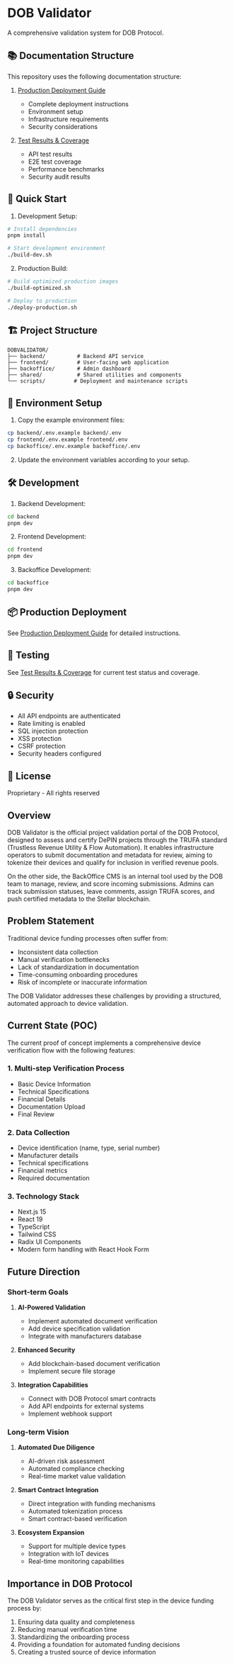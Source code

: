 # DOB Validator

A comprehensive validation system for DOB Protocol.

## 📚 Documentation Structure

This repository uses the following documentation structure:

1. [Production Deployment Guide](./PRODUCTION_DEPLOYMENT_GUIDE.md)

   - Complete deployment instructions
   - Environment setup
   - Infrastructure requirements
   - Security considerations

2. [Test Results & Coverage](./BACKEND_API_TEST_RESULTS.md)
   - API test results
   - E2E test coverage
   - Performance benchmarks
   - Security audit results

## 🚀 Quick Start

1. Development Setup:

```bash
# Install dependencies
pnpm install

# Start development environment
./build-dev.sh
```

2. Production Build:

```bash
# Build optimized production images
./build-optimized.sh

# Deploy to production
./deploy-production.sh
```

## 🏗️ Project Structure

```
DOBVALIDATOR/
├── backend/          # Backend API service
├── frontend/         # User-facing web application
├── backoffice/       # Admin dashboard
├── shared/           # Shared utilities and components
└── scripts/         # Deployment and maintenance scripts
```

## 🔐 Environment Setup

1. Copy the example environment files:

```bash
cp backend/.env.example backend/.env
cp frontend/.env.example frontend/.env
cp backoffice/.env.example backoffice/.env
```

2. Update the environment variables according to your setup.

## 🛠️ Development

1. Backend Development:

```bash
cd backend
pnpm dev
```

2. Frontend Development:

```bash
cd frontend
pnpm dev
```

3. Backoffice Development:

```bash
cd backoffice
pnpm dev
```

## 📦 Production Deployment

See [Production Deployment Guide](./PRODUCTION_DEPLOYMENT_GUIDE.md) for detailed instructions.

## 🧪 Testing

See [Test Results & Coverage](./BACKEND_API_TEST_RESULTS.md) for current test status and coverage.

## 🔒 Security

- All API endpoints are authenticated
- Rate limiting is enabled
- SQL injection protection
- XSS protection
- CSRF protection
- Security headers configured

## 📄 License

Proprietary - All rights reserved

## Overview

DOB Validator is the official project validation portal of the DOB Protocol, designed to assess and certify DePIN projects through the TRUFA standard (Trustless Revenue Utility & Flow Automation). It enables infrastructure operators to submit documentation and metadata for review, aiming to tokenize their devices and qualify for inclusion in verified revenue pools.

On the other side, the BackOffice CMS is an internal tool used by the DOB team to manage, review, and score incoming submissions. Admins can track submission statuses, leave comments, assign TRUFA scores, and push certified metadata to the Stellar blockchain.

## Problem Statement

Traditional device funding processes often suffer from:

- Inconsistent data collection
- Manual verification bottlenecks
- Lack of standardization in documentation
- Time-consuming onboarding procedures
- Risk of incomplete or inaccurate information

The DOB Validator addresses these challenges by providing a structured, automated approach to device validation.

## Current State (POC)

The current proof of concept implements a comprehensive device verification flow with the following features:

### 1. Multi-step Verification Process

- Basic Device Information
- Technical Specifications
- Financial Details
- Documentation Upload
- Final Review

### 2. Data Collection

- Device identification (name, type, serial number)
- Manufacturer details
- Technical specifications
- Financial metrics
- Required documentation

### 3. Technology Stack

- Next.js 15
- React 19
- TypeScript
- Tailwind CSS
- Radix UI Components
- Modern form handling with React Hook Form

## Future Direction

### Short-term Goals

1. **AI-Powered Validation**

   - Implement automated document verification
   - Add device specification validation
   - Integrate with manufacturers database

2. **Enhanced Security**

   - Add blockchain-based document verification
   - Implement secure file storage

3. **Integration Capabilities**
   - Connect with DOB Protocol smart contracts
   - Add API endpoints for external systems
   - Implement webhook support

### Long-term Vision

1. **Automated Due Diligence**

   - AI-driven risk assessment
   - Automated compliance checking
   - Real-time market value validation

2. **Smart Contract Integration**

   - Direct integration with funding mechanisms
   - Automated tokenization process
   - Smart contract-based verification

3. **Ecosystem Expansion**
   - Support for multiple device types
   - Integration with IoT devices
   - Real-time monitoring capabilities

## Importance in DOB Protocol

The DOB Validator serves as the critical first step in the device funding process by:

1. Ensuring data quality and completeness
2. Reducing manual verification time
3. Standardizing the onboarding process
4. Providing a foundation for automated funding decisions
5. Creating a trusted source of device information
